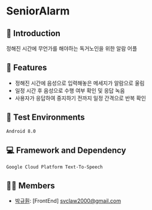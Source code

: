 # SeniorAlarm

## 📄 Introduction
정해진 시간에 무언가를 해야하는 독거노인을 위한 알람 어플

## 🔑 Features
- 정해진 시간에 음성으로 입력해놓은 메세지가 알람으로 울림
- 일정 시간 후 음성으로 수행 여부 확인 및 응답 녹음
- 사용자가 응답하여 중지하기 전까지 일정 간격으로 반복 확인

## 📱 Test Environments
```
Android 8.0
```

## 💻 Framework and Dependency
```
Google Cloud Platform Text-To-Speech
```

## 👨‍💻 Members
- [박규훤](https://github.com/svclaw2000): [FrontEnd] svclaw2000@gmail.com
